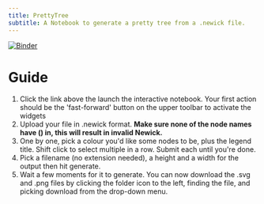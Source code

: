 ```yaml
---
title: PrettyTree
subtitle: A Notebook to generate a pretty tree from a .newick file.
---
```


[![Binder](https://mybinder.org/badge_logo.svg)](https://mybinder.org/v2/gist/mwodring/e5b78ad3d3f819d70b359c38ec022d3b/HEAD?labpath=PrettyTree.ipynb)

# Guide

1. Click the link above the launch the interactive notebook. Your first action should be the 'fast-forward' button on the upper toolbar to activate the widgets
2. Upload your file in .newick format. **Make sure none of the node names have () in, this will result in invalid Newick.**
3. One by one, pick a colour you'd like some nodes to be, plus the legend title. Shift click to select multiple in a row. Submit each until you're done.
4. Pick a filename (no extension needed), a height and a width for the output then hit generate.
5. Wait a few moments for it to generate. You can now download the .svg and .png files by clicking the folder icon to the left, finding the file, and picking download from the drop-down menu.
